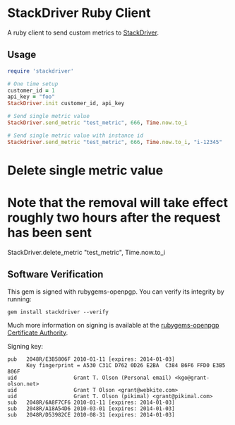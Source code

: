 StackDriver Ruby Client
=======================

A ruby client to send custom metrics to [StackDriver]().

Usage
-----

```ruby
require 'stackdriver'

# One time setup
customer_id = 1
api_key = "foo"
StackDriver.init customer_id, api_key

# Send single metric value
StackDriver.send_metric "test_metric", 666, Time.now.to_i

# Send single metric value with instance id
Stackdriver.send_metric "test_metric", 666, Time.now.to_i, "i-12345"
```
# Delete single metric value
# Note that the removal will take effect roughly two hours after the request has been sent
StackDriver.delete_metric "test_metric", Time.now.to_i

Software Verification
---------------------

This gem is signed with rubygems-openpgp.  You can verify its
integrity by running:

    gem install stackdriver --verify

Much more information on signing is available at the [rubygems-openpgp
Certificate Authority](https://www.rubygems-openpgp-ca.org).


Signing key:

    pub   2048R/E3B5806F 2010-01-11 [expires: 2014-01-03]
          Key fingerprint = A530 C31C D762 0D26 E2BA  C384 B6F6 FFD0 E3B5 806F
    uid                  Grant T. Olson (Personal email) <kgo@grant-olson.net>
    uid                  Grant T Olson <grant@webkite.com>
    uid                  Grant T. Olson (pikimal) <grant@pikimal.com>
    sub   2048R/6A8F7CF6 2010-01-11 [expires: 2014-01-03]
    sub   2048R/A18A54D6 2010-03-01 [expires: 2014-01-03]
    sub   2048R/D53982CE 2010-08-31 [expires: 2014-01-03]
